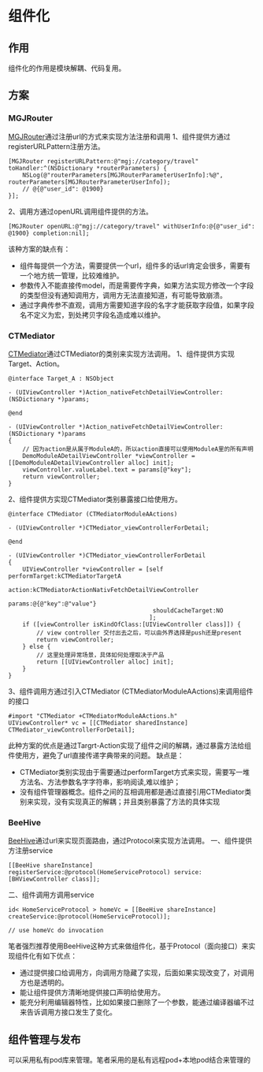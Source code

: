 # 组件化

## 作用

组件化的作用是模块解耦、代码复用。

## 方案

### MGJRouter

[MGJRouter](https://github.com/meili/MGJRouter)通过注册url的方式来实现方法注册和调用
1、组件提供方通过registerURLPattern注册方法。

```
[MGJRouter registerURLPattern:@"mgj://category/travel" toHandler:^(NSDictionary *routerParameters) {
    NSLog(@"routerParameters[MGJRouterParameterUserInfo]:%@", routerParameters[MGJRouterParameterUserInfo]);
    // @{@"user_id": @1900}
}];

```

2、调用方通过openURL调用组件提供的方法。

```
[MGJRouter openURL:@"mgj://category/travel" withUserInfo:@{@"user_id": @1900} completion:nil];

```

该种方案的缺点有：

*   组件每提供一个方法，需要提供一个url，组件多的话url肯定会很多，需要有一个地方统一管理，比较难维护。
*   参数传入不能直接传model，而是需要传字典，如果方法实现方修改一个字段的类型但没有通知调用方，调用方无法直接知道，有可能导致崩溃。
*   通过字典传参不直观，调用方需要知道字段的名字才能获取字段值，如果字段名不定义为宏，到处拷贝字段名造成难以维护。

### CTMediator

[CTMediator](https://github.com/casatwy/CTMediator)通过CTMediator的类别来实现方法调用。
1、组件提供方实现Target、Action。

```
@interface Target_A : NSObject

- (UIViewController *)Action_nativeFetchDetailViewController:(NSDictionary *)params;

@end

- (UIViewController *)Action_nativeFetchDetailViewController:(NSDictionary *)params
{
    // 因为action是从属于ModuleA的，所以action直接可以使用ModuleA里的所有声明
    DemoModuleADetailViewController *viewController = [[DemoModuleADetailViewController alloc] init];
    viewController.valueLabel.text = params[@"key"];
    return viewController;
}

```

2、组件提供方实现CTMediator类别暴露接口给使用方。

```
@interface CTMediator (CTMediatorModuleAActions)

- (UIViewController *)CTMediator_viewControllerForDetail;

@end

- (UIViewController *)CTMediator_viewControllerForDetail
{
    UIViewController *viewController = [self performTarget:kCTMediatorTargetA
                                                    action:kCTMediatorActionNativFetchDetailViewController
                                                    params:@{@"key":@"value"}
                                         shouldCacheTarget:NO
                                        ];
    if ([viewController isKindOfClass:[UIViewController class]]) {
        // view controller 交付出去之后，可以由外界选择是push还是present
        return viewController;
    } else {
        // 这里处理异常场景，具体如何处理取决于产品
        return [[UIViewController alloc] init];
    }
}

```

3、组件调用方通过引入CTMediator (CTMediatorModuleAActions)来调用组件的接口

```
#import "CTMediator +CTMediatorModuleAActions.h"
UIViewController* vc = [[CTMediator sharedInstance] CTMediator_viewControllerForDetail];

```

此种方案的优点是通过Targrt-Action实现了组件之间的解耦，通过暴露方法给组件使用方，避免了url直接传递字典带来的问题。
缺点是：

*   CTMediator类别实现由于需要通过performTarget方式来实现，需要写一堆方法名、方法参数名字字符串，影响阅读,难以维护；
*   没有组件管理器概念。组件之间的互相调用都是通过直接引用CTMediator类别来实现，没有实现真正的解耦；并且类别暴露了方法的具体实现

### BeeHive

[BeeHive](https://github.com/alibaba/BeeHive)通过url来实现页面路由，通过Protocol来实现方法调用。
一、组件提供方注册service

```
[[BeeHive shareInstance] registerService:@protocol(HomeServiceProtocol) service:[BHViewController class]];

```

二、组件调用方调用service

```
id< HomeServiceProtocol > homeVc = [[BeeHive shareInstance] createService:@protocol(HomeServiceProtocol)];

// use homeVc do invocation

```

笔者强烈推荐使用BeeHive这种方式来做组件化，基于Protocol（面向接口）来实现组件化有如下优点：

*   通过提供接口给调用方，向调用方隐藏了实现，后面如果实现改变了，对调用方也是透明的。
*   能让组件提供方清晰地提供接口声明给使用方。
*   能充分利用编辑器特性，比如如果接口删除了一个参数，能通过编译器编不过来告诉调用方接口发生了变化。

## 组件管理与发布

可以采用私有pod库来管理。笔者采用的是私有远程pod+本地pod结合来管理的

